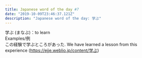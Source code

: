 ```yaml
---
title: Japanese word of the day #7
date: "2019-10-09T23:46:37.121Z"
description: "Japanese word of the day: 学ぶ"
---
```


学ぶ (まなぶ)：to learn<br />
Examples/例<br />
この経験で学ぶところがあった. We have learned a lesson from this experience (https://ejje.weblio.jp/content/学ぶ)